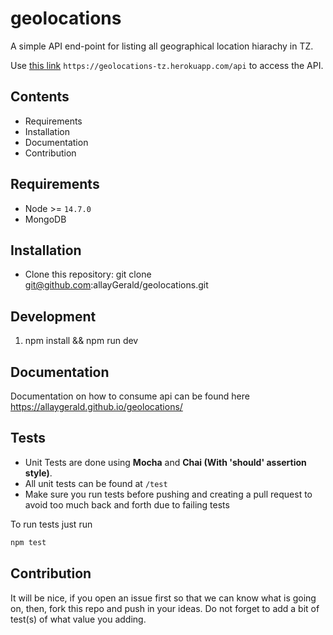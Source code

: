 # geolocations

A simple API end-point for listing all geographical location hiarachy in TZ.

Use [this link](https://geolocations-tz.herokuapp.com/api) `https://geolocations-tz.herokuapp.com/api` to access the API.

## Contents

- Requirements
- Installation
- Documentation
- Contribution

## Requirements

- Node >= `14.7.0`
- MongoDB

## Installation
- Clone this repository: git clone git@github.com:allayGerald/geolocations.git

## Development

1. npm install && npm run dev

## Documentation

Documentation on how to consume api can be found here https://allaygerald.github.io/geolocations/


## Tests
- Unit Tests are done using **Mocha** and **Chai (With 'should' assertion style)**.
- All unit tests can be found at `/test`
- Make sure you run tests before pushing and creating a pull request to avoid too much back and forth due to failing tests

To run tests just run
```sh
npm test
```

## Contribution
It will be nice, if you open an issue first so that we can know what is going on, then, fork this repo and push in your ideas. Do not forget to add a bit of test(s) of what value you adding.

